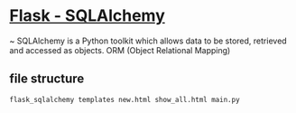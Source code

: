# [Flask - SQLAlchemy](https://www.tutorialspoint.com/flask/flask_sqlalchemy.htm)
~ SQLAlchemy is a Python toolkit which allows data to be stored, retrieved and accessed as objects. ORM (Object Relational Mapping)


## file structure

`
flask_sqlalchemy
  templates
    new.html
    show_all.html
  main.py
`
